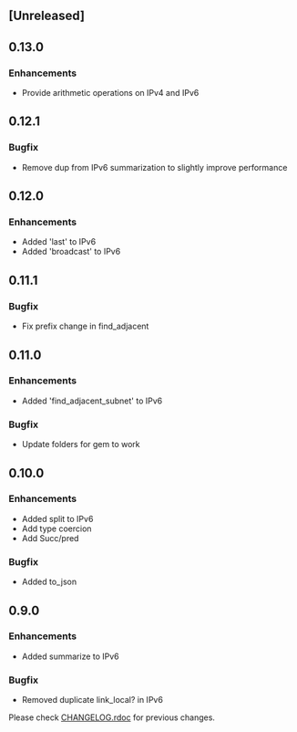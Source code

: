 ## [Unreleased]

## 0.13.0

### Enhancements
* Provide arithmetic operations on IPv4 and IPv6

## 0.12.1

### Bugfix
* Remove dup from IPv6 summarization to slightly improve performance

## 0.12.0

### Enhancements
* Added 'last' to IPv6
* Added 'broadcast' to IPv6

## 0.11.1

### Bugfix
* Fix prefix change in find\_adjacent

## 0.11.0

### Enhancements
* Added 'find\_adjacent_subnet' to IPv6

### Bugfix
* Update folders for gem to work

## 0.10.0

### Enhancements
* Added split to IPv6
* Add type coercion
* Add Succ/pred

### Bugfix
* Added to_json

## 0.9.0

### Enhancements
* Added summarize to IPv6

### Bugfix
* Removed duplicate link_local? in IPv6

Please check [CHANGELOG.rdoc](https://github.com/ipaddress2-gem/ipaddress_2/blob/master/CHANGELOG.rdoc) for previous changes.


